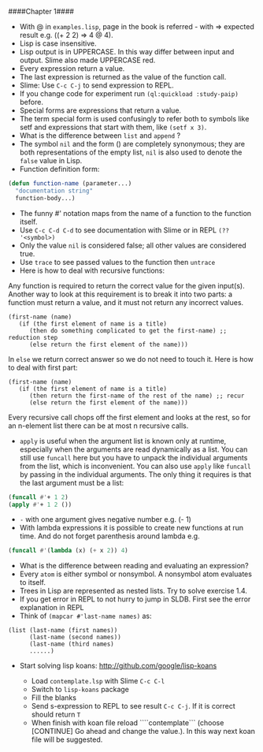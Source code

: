 ####Chapter 1####

- With @ in ```examples.lisp```, page in the book is referred - with => expected result
e.g. ((+ 2 2) => 4 @ 4).
- Lisp is case insensitive.
- Lisp output is in UPPERCASE. In this way differ between input and output.
Slime also made UPPERCASE red.
- Every expression return a value.
- The last expression is returned as the value of the function call.
- Slime: Use ```C-c C-j``` to send expression to REPL.
- If you change code for experiment run ```(ql:quickload :study-paip)``` before.
- Special forms are expressions that return a value.
- The term special form is used confusingly to refer both to symbols like setf and
expressions that start with them, like ```(setf x 3)```.
- What is the difference between ```list``` and ```append``` ?
- The symbol ```nil``` and the form () are completely synonymous; they are both representations of the empty list, ```nil```
is also used to denote the ```false``` value in Lisp.
- Function definition form:

``` cl
(defun function-name (parameter...)
  "documentation string"
  function-body...)
```
- The funny #' notation maps from the name of a function to the function itself.
- Use ```C-c C-d C-d``` to see documentation with Slime or in REPL ```(?? '<symbol>)```
- Only the value ```nil``` is considered false; all other values are considered true.
- Use ```trace``` to see passed values to the function then ```untrace```
- Here is how to deal with recursive functions:

Any function is required to return the correct value for the given input(s). Another
way to look at this requirement is to break it into two parts: a function must return
a value, and it must not return any incorrect values.

```
(first-name (name)
   (if (the first element of name is a title)
      (then do something complicated to get the first-name) ;; reduction step
      (else return the first element of the name)))
```
In ```else``` we return correct answer so we do not need to touch it. Here is how to
deal with first part:

```
(first-name (name)
   (if (the first element of name is a title)
      (then return the first-name of the rest of the name) ;; recur
      (else return the first element of the name)))
```

Every recursive call chops off the first element and looks at the rest,
so for an n-element list there can be at most n recursive calls.

- ```apply``` is useful when the argument list is known only at runtime, especially when the arguments are read dynamically as a list.
You can still use ```funcall``` here but you have to unpack the individual arguments from the list, which is inconvenient.
You can also use ```apply``` like ```funcall``` by passing in the individual arguments.
The only thing it requires is that the last argument must be a list:

``` cl
(funcall #'+ 1 2)
(apply #'+ 1 2 ())
```
- ```-``` with one argument gives negative number e.g. (- 1)
- With lambda expressions it is possible to create new functions at run time.
And do not forget parenthesis around lambda e.g.
``` cl
(funcall #'(lambda (x) (+ x 2)) 4)
```
- What is the difference between reading and evaluating an expression?
- Every ```atom``` is either symbol or nonsymbol. A nonsymbol atom evaluates to itself.
- Trees in Lisp are represented as nested lists. Try to solve exercise 1.4.
- If you get error in REPL to not hurry to jump in SLDB. First see the error
  explanation in REPL
- Think of ```(mapcar #'last-name names)``` as:
```
(list (last-name (first names))
      (last-name (second names))
      (last-name (third names)
      ......)
```
- Start solving lisp koans: http://github.com/google/lisp-koans

    * Load ```contemplate.lsp``` with Slime ```C-c C-l```
    * Switch to ```lisp-koans``` package
    * Fill the blanks
    * Send s-expression to REPL to see result ```C-c C-j```. If it is correct should return ```T```
    * When finish with koan file reload ````contemplate``` (choose [CONTINUE] Go ahead and
change the value.). In this way next koan file will be suggested.

